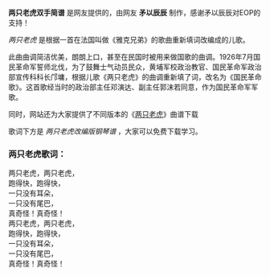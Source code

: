 

**两只老虎双手简谱** 是网友提供的，由网友 **矛以辰辰** 制作，感谢矛以辰辰对EOP的支持！

_两只老虎_ 是根据一首在法国叫做《雅克兄弟》的歌曲重新填词改编成的儿歌。

此曲曲调简洁优美，朗朗上口，甚至在民国时被用来做国歌的曲调。1926年7月国民革命军誓师北伐，为了鼓舞士气动员民众，黄埔军校政治教官、国民革命军政治部宣传科科长邝墉，根据儿歌《两只老虎》的曲调重新填了词，改名为《国民革命歌》。这首歌经当时的政治部主任邓演达、副主任郭沫若同意，作为国民革命军军歌。

同时，网站还为大家提供了不同版本的《[两只老虎](Music-6129-两只老虎-法国儿歌.html "两只老虎")》曲谱下载

歌词下方是 _两只老虎改编版钢琴谱_ ，大家可以免费下载学习。

### 两只老虎歌词：

两只老虎，两只老虎，  
跑得快，跑得快，  
一只没有耳朵，  
一只没有尾巴，  
真奇怪！真奇怪！  
两只老虎，两只老虎，  
跑得快，跑得快，  
一只没有耳朵，  
一只没有尾巴，  
真奇怪！真奇怪！

